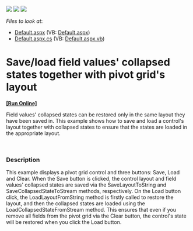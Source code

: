 <!-- default badges list -->
![](https://img.shields.io/endpoint?url=https://codecentral.devexpress.com/api/v1/VersionRange/128577928/11.1.5%2B)
[![](https://img.shields.io/badge/Open_in_DevExpress_Support_Center-FF7200?style=flat-square&logo=DevExpress&logoColor=white)](https://supportcenter.devexpress.com/ticket/details/E20015)
[![](https://img.shields.io/badge/📖_How_to_use_DevExpress_Examples-e9f6fc?style=flat-square)](https://docs.devexpress.com/GeneralInformation/403183)
<!-- default badges end -->
<!-- default file list -->
*Files to look at*:

* [Default.aspx](./CS/ASPxPivotGrid_SaveLoadCollapsedState/Default.aspx) (VB: [Default.aspx](./VB/ASPxPivotGrid_SaveLoadCollapsedState/Default.aspx))
* [Default.aspx.cs](./CS/ASPxPivotGrid_SaveLoadCollapsedState/Default.aspx.cs) (VB: [Default.aspx.vb](./VB/ASPxPivotGrid_SaveLoadCollapsedState/Default.aspx.vb))
<!-- default file list end -->
# Save/load field values' collapsed states together with pivot grid's layout
<!-- run online -->
**[[Run Online]](https://codecentral.devexpress.com/e20015/)**
<!-- run online end -->


<p>Field values' collapsed states can be restored only in the same layout they have been saved in. This example shows how to save and load a control's layout together with collapsed states to ensure that the states are loaded in the appropriate layout.</p><br />



<h3>Description</h3>

<p>This example displays a pivot grid control and three buttons: Save, Load and Clear. When the Save button is clicked, the control layout and field values&#39; collapsed states are saved via the SaveLayoutToString and SaveCollapsedStateToStream methods, respectively. On the Load button click, the LoadLayoutFromString method is firstly called to restore the layout, and then the collapsed states are loaded using the LoadCollapsedStateFromStream method. This ensures that even if you remove all fields from the pivot grid via the Clear button, the control&#39;s state will be restored when you click the Load button.</p><br />


<br/>


